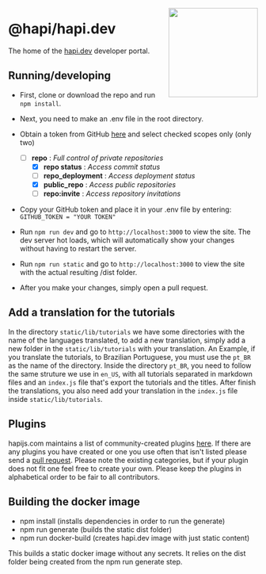 <a href="http://hapi.dev"><img src="https://raw.githubusercontent.com/hapijs/assets/master/images/family.png" width="180px" align="right" /></a>

# @hapi/hapi.dev

The home of the [hapi.dev](http://hapi.dev) developer portal.

## Running/developing

* First, clone or download the repo and run ```npm install```.

* Next, you need to make an .env file in the root directory.

* Obtain a token from GitHub [here](https://github.com/settings/tokens/new) and select checked scopes only (only two)

  - [ ] **repo**              :   *Full control of private repositories*
    - [x] **repo status**     :   *Access commit status*
    - [ ] **repo_deployment** :   *Access deployment status*
    - [x] **public_repo**     :   *Access public repositories*
    - [ ] **repo:invite**     :   *Access repository invitations*

* Copy your GitHub token and place it in your .env file by entering:
```GITHUB_TOKEN = "YOUR TOKEN"```

* Run ```npm run dev``` and go to ```http://localhost:3000``` to view the site. The dev server hot loads, which will automatically show your changes without having to restart the server.
* Run ```npm run static``` and go to ```http://localhost:3000``` to view the site with the actual resulting /dist folder.

* After you make your changes, simply open a pull request.

## Add a translation for the tutorials
In the directory `static/lib/tutorials` we have some directories with the name of the languages translated, to add a new translation, simply add a new folder in the `static/lib/tutorials` with your translation.
An Example, if you translate the tutorials, to Brazilian Portuguese, you must use the `pt_BR` as the name of the directory.
Inside the directory `pt_BR`, you need to follow the same struture we use in `en_US`, with all tutorials separated in markdown files and an `index.js` file that's export the tutorials and the titles.
After finish the translations, you also need add your translation in the `index.js` file inside `static/lib/tutorials`.

## Plugins
hapijs.com maintains a list of community-created plugins [here](http://hapi.dev/plugins). If there are any plugins you have created or one you use often that isn't listed please send a [pull request](https://github.com/hapijs/hapi.dev/blob/master/static/lib/plugins.md). Please note the existing categories, but if your plugin does not fit one feel free to create your own. Please keep the plugins in alphabetical order to be fair to all contributors.

## Building the docker image
  - npm install (installs dependencies in order to run the generate)
  - npm run generate (builds the static dist folder)
  - npm run docker-build (creates hapi.dev image with just static content)

This builds a static docker image without any secrets. It relies on the dist folder being created from the npm run generate step.
